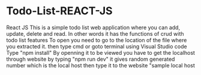 # Todo-List-REACT-JS
React JS
This is a simple todo list web application where you can add, update, delete and read. In other words it has the functions of crud with todo list features 
To open you need to go to the location of the file where you extracted it.
then type cmd or goto terminal using Visual Studio code
Type "npm install"
By openning it to be viewed you have to get the localhost through website by typing "npm run dev"
it gives random generated number which is the local host then type it to the website 
"sample local host 
